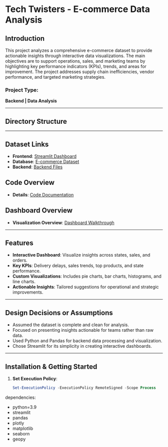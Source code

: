 # Tech Twisters - E-commerce Data Analysis

## Introduction
This project analyzes a comprehensive e-commerce dataset to provide actionable insights through interactive data visualizations. The main objectives are to support operations, sales, and marketing teams by highlighting key performance indicators (KPIs), trends, and areas for improvement. The project addresses supply chain inefficiencies, vendor performance, and targeted marketing strategies.

### Project Type:
**Backend | Data Analysis**

---

## Directory Structure


---

## Dataset Links
- **Frontend**: [Streamlit Dashboard](https://tech-twisters033-mgnly3dnsvcyj2cuinzp4j.streamlit.app/)
- **Database**: [E-commerce Dataset](https://masai-school.notion.site/E-Commerce-Dataset-50743b4aa61b4255a66b4a65c2e222c0)
- **Backend**: [Backend Files](https://drive.google.com/file/d/1WxMAl3-DKXYF8kPz2D6YSWEXB38upcCJ/view?usp=sharing)

## Code Overview
- **Details**: [Code Documentation](https://drive.google.com/file/d/1nItiFQojs3Q-OTo6-Xe8IK1JLGPVjlhs/view?usp=sharing)

## Dashboard Overview
- **Visualization Overview**: [Dashboard Walkthrough](https://drive.google.com/file/d/10zxQ7MhaHrLU27d3Iq3K_28mz9AfV6ul/view?usp=sharing)

---

## Features
- **Interactive Dashboard**: Visualize insights across states, sales, and orders.
- **Key KPIs**: Delivery delays, sales trends, top products, and state performance.
- **Custom Visualizations**: Includes pie charts, bar charts, histograms, and line charts.
- **Actionable Insights**: Tailored suggestions for operational and strategic improvements.

---

## Design Decisions or Assumptions
- Assumed the dataset is complete and clean for analysis.
- Focused on presenting insights actionable for teams rather than raw data.
- Used Python and Pandas for backend data processing and visualization.
- Chose Streamlit for its simplicity in creating interactive dashboards.

---

## Installation & Getting Started
1. **Set Execution Policy**:
   ```powershell
   Set-ExecutionPolicy -ExecutionPolicy RemoteSigned -Scope Process

dependencies:
  - python=3.9
  - streamlit
  - pandas
  - plotly
  - matplotlib
  - seaborn
  - geopy
